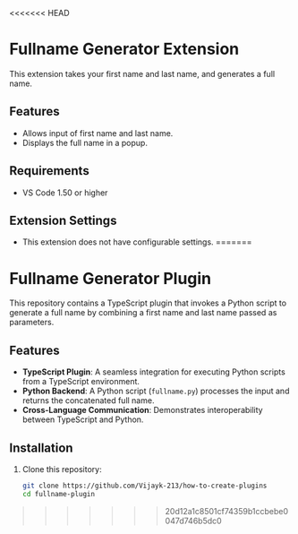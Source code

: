 <<<<<<< HEAD
# Fullname Generator Extension

This extension takes your first name and last name, and generates a full name.

## Features

- Allows input of first name and last name.
- Displays the full name in a popup.

## Requirements

- VS Code 1.50 or higher

## Extension Settings

- This extension does not have configurable settings.
=======
# Fullname Generator Plugin

This repository contains a TypeScript plugin that invokes a Python script to generate a full name by combining a first name and last name passed as parameters.

## Features

- **TypeScript Plugin**: A seamless integration for executing Python scripts from a TypeScript environment.
- **Python Backend**: A Python script (`fullname.py`) processes the input and returns the concatenated full name.
- **Cross-Language Communication**: Demonstrates interoperability between TypeScript and Python.

## Installation

1. Clone this repository:
   ```bash
   git clone https://github.com/Vijayk-213/how-to-create-plugins
   cd fullname-plugin
>>>>>>> 20d12a1c8501cf74359b1ccbebe0047d746b5dc0
